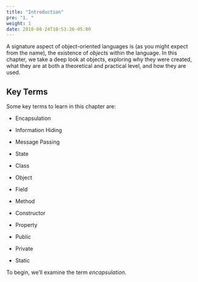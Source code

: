 ```yaml
---
title: "Introduction"
pre: "1. "
weight: 1
date: 2018-08-24T10:53:26-05:00
---
```


A signature aspect of object-oriented languages is (as you might expect from the name), the existence of *objects* within the language.  In this chapter, we take a deep look at objects, exploring why they were created, what they are at both a theoretical and practical level, and how they are used.


## Key Terms

Some key terms to learn in this chapter are:

* Encapsulation

* Information Hiding

* Message Passing

* State

* Class

* Object

* Field

* Method

* Constructor

* Property

* Public

* Private

* Static

To begin, we’ll examine the term *encapsulation*.

